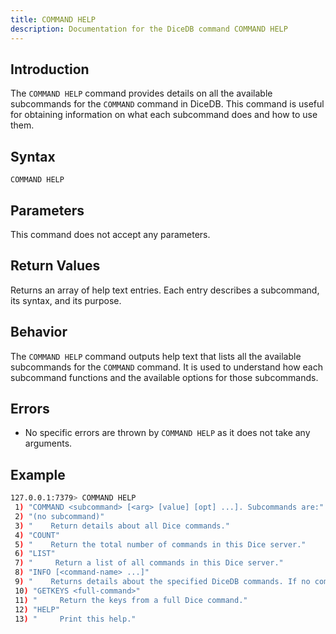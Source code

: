 ```yaml
---
title: COMMAND HELP
description: Documentation for the DiceDB command COMMAND HELP
---
```


## Introduction

The `COMMAND HELP` command provides details on all the available subcommands for the `COMMAND` command in DiceDB. This command is useful for obtaining information on what each subcommand does and how to use them.

## Syntax

```
COMMAND HELP
```

## Parameters

This command does not accept any parameters.

## Return Values

Returns an array of help text entries. Each entry describes a subcommand, its syntax, and its purpose.

## Behavior

The `COMMAND HELP` command outputs help text that lists all the available subcommands for the `COMMAND` command. It is used to understand how each subcommand functions and the available options for those subcommands.

## Errors

- No specific errors are thrown by `COMMAND HELP` as it does not take any arguments.

## Example

```bash
127.0.0.1:7379> COMMAND HELP
 1) "COMMAND <subcommand> [<arg> [value] [opt] ...]. Subcommands are:"
 2) "(no subcommand)"
 3) "    Return details about all Dice commands."
 4) "COUNT"
 5) "    Return the total number of commands in this Dice server."
 6) "LIST"
 7) "     Return a list of all commands in this Dice server."
 8) "INFO [<command-name> ...]"
 9) "    Returns details about the specified DiceDB commands. If no command names are given, documentation details for all commands are returned"
 10) "GETKEYS <full-command>"
 11) "     Return the keys from a full Dice command."
 12) "HELP"
 13) "     Print this help."
```
